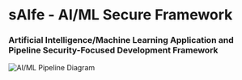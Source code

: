 # sAIfe - AI/ML Secure Framework

### Artificial Intelligence/Machine Learning Application and Pipeline Security-Focused Development Framework

<!-- [AI/ML Pipeline Diagram](/AI-ML%20Pipeline%20Diagram.svg) -->
![AI/ML Pipeline Diagram](https://user-images.githubusercontent.com/40281674/216208633-dff9fa20-860a-428c-a4ef-101ff3df9d21.svg)

